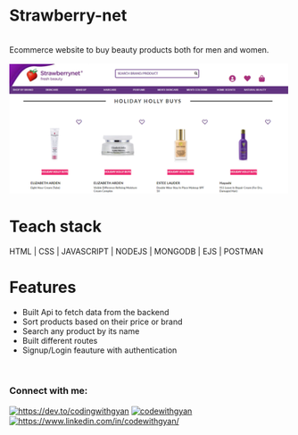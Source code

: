 # Strawberry-net
<br/>
Ecommerce website to buy beauty products both for men and women.
<br/>
<br/>
<img width="500px" src="public/web.png"/>
<br/>

# Teach stack

HTML | CSS | JAVASCRIPT | NODEJS | MONGODB | EJS | POSTMAN

# Features
<ul>
    <li>Built Api to fetch data from the backend</li>
    <li>Sort products based on their price or brand</li>
    <li>Search any product by its name</li>
    <li>Built different routes</li>
    <li>Signup/Login feauture with authentication</li>
</ul>
<br/>
<h3 align="left">Connect with me:</h3>
<p align="left">
<a href="https://dev.to/codingwithgyan" target="blank"><img align="center" src="https://raw.githubusercontent.com/rahuldkjain/github-profile-readme-generator/master/src/images/icons/Social/devto.svg" alt="https://dev.to/codingwithgyan" height="30" width="40" /></a>
<a href="https://twitter.com/codewithgyan" target="blank"><img align="center" src="https://raw.githubusercontent.com/rahuldkjain/github-profile-readme-generator/master/src/images/icons/Social/twitter.svg" alt="codewithgyan" height="30" width="40" /></a>
<a href="https://www.linkedin.com/in/codewithgyan/" target="blank"><img align="center" src="https://raw.githubusercontent.com/rahuldkjain/github-profile-readme-generator/master/src/images/icons/Social/linked-in-alt.svg" alt="https://www.linkedin.com/in/codewithgyan/" height="30" width="40" /></a>
</p>
